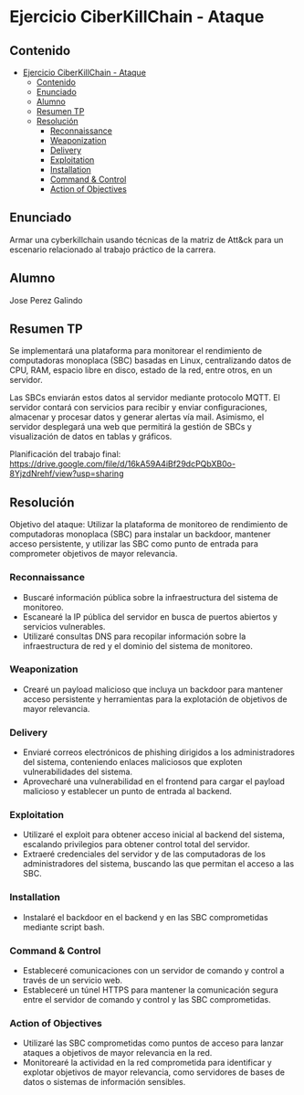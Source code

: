 # Ejercicio CiberKillChain - Ataque

## Contenido

- [Ejercicio CiberKillChain - Ataque](#ejercicio-ciberkillchain---ataque)
  - [Contenido](#contenido)
  - [Enunciado](#enunciado)
  - [Alumno](#alumno)
  - [Resumen TP](#resumen-tp)
  - [Resolución](#resolución)
    - [Reconnaissance](#reconnaissance)
    - [Weaponization](#weaponization)
    - [Delivery](#delivery)
    - [Exploitation](#exploitation)
    - [Installation](#installation)
    - [Command \& Control](#command--control)
    - [Action of Objectives](#action-of-objectives)

## Enunciado

Armar una cyberkillchain usando técnicas de la matriz de Att&ck para un escenario relacionado al trabajo práctico de la carrera.

## Alumno

Jose Perez Galindo

## Resumen TP

Se implementará una plataforma para monitorear el rendimiento de computadoras monoplaca (SBC) basadas en Linux, centralizando datos de CPU, RAM, espacio libre en disco, estado de la red, entre otros, en un servidor.

Las SBCs enviarán estos datos al servidor mediante protocolo MQTT. El servidor contará con servicios para recibir y enviar configuraciones, almacenar y procesar datos y generar alertas vía mail. Asimismo, el servidor desplegará una web que permitirá la gestión de SBCs y visualización de datos en tablas y gráficos.

Planificación del trabajo final: https://drive.google.com/file/d/16kA59A4iBf29dcPQbXB0o-8YjzdNrehf/view?usp=sharing

## Resolución

Objetivo del ataque: Utilizar la plataforma de monitoreo de rendimiento de computadoras monoplaca (SBC) para instalar un backdoor, mantener acceso persistente, y utilizar las SBC como punto de entrada para comprometer objetivos de mayor relevancia.

### Reconnaissance
  - Buscaré información pública sobre la infraestructura del sistema de monitoreo.
  - Escanearé la IP pública del servidor en busca de puertos abiertos y servicios vulnerables.
  - Utilizaré consultas DNS para recopilar información sobre la infraestructura de red y el dominio del sistema de monitoreo.

### Weaponization
  - Crearé un payload malicioso que incluya un backdoor para mantener acceso persistente y herramientas para la explotación de objetivos de mayor relevancia.

### Delivery
  - Enviaré correos electrónicos de phishing dirigidos a los administradores del sistema, conteniendo enlaces maliciosos que exploten vulnerabilidades del sistema.
  - Aprovecharé una vulnerabilidad en el frontend para cargar el payload malicioso y establecer un punto de entrada al backend.

### Exploitation
  - Utilizaré el exploit para obtener acceso inicial al backend del sistema, escalando privilegios para obtener control total del servidor.
  - Extraeré credenciales del servidor y de las computadoras de los administradores del sistema, buscando las que permitan el acceso a las SBC.

### Installation
  - Instalaré el backdoor en el backend y en las SBC comprometidas mediante script bash.

### Command & Control
  - Estableceré comunicaciones con un servidor de comando y control a través de un servicio web.
  - Estableceré un túnel HTTPS para mantener la comunicación segura entre el servidor de comando y control y las SBC comprometidas.

### Action of Objectives
  - Utilizaré las SBC comprometidas como puntos de acceso para lanzar ataques a objetivos de mayor relevancia en la red.
  - Monitorearé la actividad en la red comprometida para identificar y explotar objetivos de mayor relevancia, como servidores de bases de datos o sistemas de información sensibles.